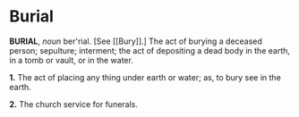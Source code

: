 # Burial

**BURIAL**, _noun_ ber'rial. \[See [[Bury]].\] The act of burying a deceased person; sepulture; interment; the act of depositing a dead body in the earth, in a tomb or vault, or in the water.

**1.** The act of placing any thing under earth or water; as, to bury see in the earth.

**2.** The church service for funerals.